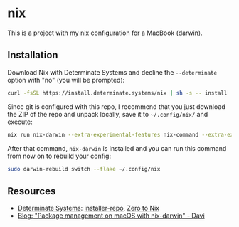 # nix

This is a project with my nix configuration for a MacBook (darwin).

## Installation

Download Nix with Determinate Systems and decline the `--determinate` option with "no" (you will be prompted):

```bash
curl -fsSL https://install.determinate.systems/nix | sh -s -- install
```

Since git is configured with this repo, I recommend that you just download the ZIP of the repo and unpack locally, save it to `~/.config/nix/` and execute:

```bash
nix run nix-darwin --extra-experimental-features nix-command --extra-experimental-features flakes -- switch --flake ~/.config/nix
```

After that command, `nix-darwin` is installed and you can run this command from now on to rebuild your config:

```bash
sudo darwin-rebuild switch --flake ~/.config/nix
```

## Resources

- [Determinate Systems][determinate-systems]: [installer-repo][installer-repo], [Zero to Nix][zero-to-nix]
- [Blog: "Package management on macOS with nix-darwin" - Davi][davi-nix-darwin]

[determinate-systems]: https://docs.determinate.systems/
[installer-repo]: https://github.com/DeterminateSystems/nix-installer
[zero-to-nix]: https://zero-to-nix.com/
[davi-nix-darwin]: https://davi.sh/blog/2024/01/nix-darwin/
